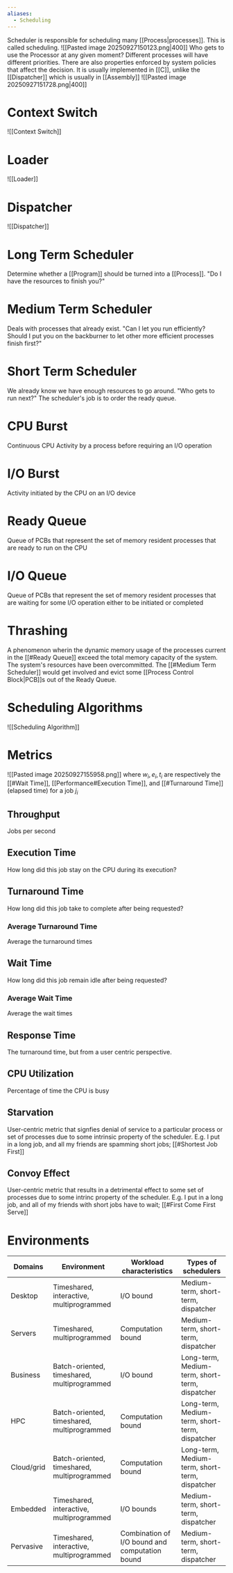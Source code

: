 ```yaml
---
aliases:
  - Scheduling
---
```

Scheduler is responsible for scheduling many [[Process|processes]]. This is called scheduling. 
![[Pasted image 20250927150123.png|400]]
Who gets to use the Processor at any given moment? Different processes will have different priorities. There are also properties enforced by system policies that affect the decision.
It is usually implemented in [[C]], unlike the [[Dispatcher]] which is usually in [[Assembly]]
![[Pasted image 20250927151728.png|400]]
# Context Switch
![[Context Switch]]
# Loader
![[Loader]]
# Dispatcher
![[Dispatcher]]
# Long Term Scheduler
Determine whether a [[Program]] should be turned into a [[Process]].
"Do I have the resources to finish you?"
# Medium Term Scheduler
Deals with processes that already exist.
"Can I let you run efficiently? Should I put you on the backburner to let other more efficient processes finish first?"
# Short Term Scheduler
We already know we have enough resources to go around.
"Who gets to run next?"
The scheduler's job is to order the ready queue.

# CPU Burst
Continuous CPU Activity by a process before requiring an I/O operation
# I/O Burst 
Activity initiated by the CPU on an I/O device
# Ready Queue
Queue of PCBs that represent the set of memory resident processes that are ready to run on the CPU
# I/O Queue
Queue of PCBs that represent the set of memory resident processes that are waiting for some I/O operation either to be initiated or completed
# Thrashing
A phenomenon wherin the dynamic memory usage of the processes current in the [[#Ready Queue]] exceed the total memory capacity of the system. The system's resources have been overcommitted. The [[#Medium Term Scheduler]] would get involved and evict some [[Process Control Block|PCB]]s out of the Ready Queue. 


# Scheduling Algorithms
![[Scheduling Algorithm]]


# Metrics
![[Pasted image 20250927155958.png]]
where $w_{i}, e_{i}, t_{i}$ are respectively the [[#Wait Time]], [[Performance#Execution Time]], and [[#Turnaround Time]] (elapsed time) for a job $j_{i}$
## Throughput
Jobs per second
## Execution Time
How long did this job stay on the CPU during its execution?
## Turnaround Time
How long did this job take to complete after being requested?
### Average Turnaround Time
Average the turnaround times
## Wait Time
How long did this job remain idle after being requested?
### Average Wait Time
Average the wait times
## Response Time
The turnaround time, but from a user centric perspective.
## CPU Utilization
Percentage of time the CPU is busy
## Starvation
User-centric metric that signfies denial of service to a particular process or set of processes due to some intrinsic property of the scheduler.
E.g. I put in a long job, and all my friends are spamming short jobs; [[#Shortest Job First]]
## Convoy Effect
User-centric metric that results in a detrimental effect to some set of processes due to some intrinc property of the scheduler.
E.g. I put in a long job, and all of my friends with short jobs have to wait; [[#First Come First Serve]]

# Environments
| Domains    | Environment                                 | Workload characteristics                       | Types of schedulers                            |
| ---------- | ------------------------------------------- | ---------------------------------------------- | ---------------------------------------------- |
| Desktop    | Timeshared, interactive, multiprogrammed    | I/O bound                                      | Medium-term, short-term, dispatcher            |
| Servers    | Timeshared, multiprogrammed                 | Computation bound                              | Medium-term, short-term, dispatcher            |
| Business   | Batch-oriented, timeshared, multiprogrammed | I/O bound                                      | Long-term, Medium-term, short-term, dispatcher |
| HPC        | Batch-oriented, timeshared, multiprogrammed | Computation bound                              | Long-term, Medium-term, short-term, dispatcher |
| Cloud/grid | Batch-oriented, timeshared, multiprogrammed | Computation bound                              | Long-term, Medium-term, short-term, dispatcher |
| Embedded   | Timeshared, interactive, multiprogrammed    | I/O bounds                                     | Medium-term, short-term, dispatcher            |
| Pervasive  | Timeshared, interactive, multiprogrammed    | Combination of I/O bound and computation bound | Medium-term, short-term, dispatcher            |
